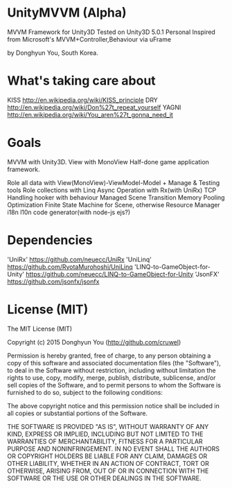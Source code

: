 # UnityMVVM (Alpha)

MVVM Framework for Unity3D
Tested on Unity3D 5.0.1 Personal
Inspired from Microsoft's MVVM+Controller,Behaviour via uFrame

by Donghyun You, South Korea.

# What's taking care about

KISS http://en.wikipedia.org/wiki/KISS_principle
DRY http://en.wikipedia.org/wiki/Don%27t_repeat_yourself
YAGNI http://en.wikipedia.org/wiki/You_aren%27t_gonna_need_it

# Goals

MVVM with Unity3D. View with MonoView
Half-done game application framework.

Role all data with View(MonoView)-ViewModel-Model + Manage & Testing tools
Role collections with Linq
Async Operation with Rx(with UniRx)
TCP Handling hooker with behaviour
Managed Scene Transition
Memory Pooling Optimization
Finite State Machine for Scene, otherwise
Resource Manager
i18n
l10n
code generator(with node-js ejs?)

# Dependencies

'UniRx' https://github.com/neuecc/UniRx
'UniLinq' https://github.com/RyotaMurohoshi/UniLinq
'LINQ-to-GameObject-for-Unity' https://github.com/neuecc/LINQ-to-GameObject-for-Unity
'JsonFX' https://github.com/jsonfx/jsonfx

# License (MIT)

The MIT License (MIT)

Copyright (c) 2015 Donghyun You (http://github.com/cruwel)

Permission is hereby granted, free of charge, to any person obtaining a copy
of this software and associated documentation files (the "Software"), to deal
in the Software without restriction, including without limitation the rights
to use, copy, modify, merge, publish, distribute, sublicense, and/or sell
copies of the Software, and to permit persons to whom the Software is
furnished to do so, subject to the following conditions:

The above copyright notice and this permission notice shall be included in all
copies or substantial portions of the Software.

THE SOFTWARE IS PROVIDED "AS IS", WITHOUT WARRANTY OF ANY KIND, EXPRESS OR
IMPLIED, INCLUDING BUT NOT LIMITED TO THE WARRANTIES OF MERCHANTABILITY,
FITNESS FOR A PARTICULAR PURPOSE AND NONINFRINGEMENT. IN NO EVENT SHALL THE
AUTHORS OR COPYRIGHT HOLDERS BE LIABLE FOR ANY CLAIM, DAMAGES OR OTHER
LIABILITY, WHETHER IN AN ACTION OF CONTRACT, TORT OR OTHERWISE, ARISING FROM,
OUT OF OR IN CONNECTION WITH THE SOFTWARE OR THE USE OR OTHER DEALINGS IN THE
SOFTWARE.